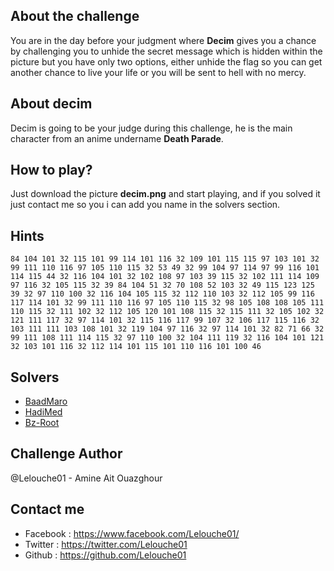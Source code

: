 
## About the challenge
You are in the day before your judgment where **Decim** gives you a chance by challenging you to unhide the secret message which is hidden within the picture but you have only two options, either unhide the flag so you can get another chance to live your life or you will be sent to hell with no mercy.

## About decim
Decim is going to be your judge during this challenge, he is the main character from an anime undername **Death Parade**.

## How to play?
Just download the picture **decim.png** and start playing, and if you solved it just contact me so you i can add you name in the solvers section.

## Hints
```
84 104 101 32 115 101 99 114 101 116 32 109 101 115 115 97 103 101 32 99 111 110 116 97 105 110 115 32 53 49 32 99 104 97 114 97 99 116 101 114 115 44 32 116 104 101 32 102 108 97 103 39 115 32 102 111 114 109 97 116 32 105 115 32 39 84 104 51 32 70 108 52 103 32 49 115 123 125 39 32 97 110 100 32 116 104 105 115 32 112 110 103 32 112 105 99 116 117 114 101 32 99 111 110 116 97 105 110 115 32 98 105 108 108 105 111 110 115 32 111 102 32 112 105 120 101 108 115 32 115 111 32 105 102 32 121 111 117 32 97 114 101 32 115 116 117 99 107 32 106 117 115 116 32 103 111 111 103 108 101 32 119 104 97 116 32 97 114 101 32 82 71 66 32 99 111 108 111 114 115 32 97 110 100 32 104 111 119 32 116 104 101 121 32 103 101 116 32 112 114 101 115 101 110 116 101 100 46
```

## Solvers
* [BaadMaro](https://github.com/BaadMaro)
* [HadiMed](https://github.com/HadiMed)
* [Bz-Root](https://github.com/Bz-root)

## Challenge Author
@Lelouche01 - Amine Ait Ouazghour

## Contact me

* Facebook : https://www.facebook.com/Lelouche01/
* Twitter : https://twitter.com/Lelouche01
* Github : https://github.com/Lelouche01
